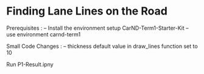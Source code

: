 # Finding Lane Lines on the Road

Prerequisites :
– Install the environment setup CarND-Term1-Starter-Kit
– use environment carnd-term1

Small Code Changes :
– thickness default value in draw_lines function set to 10

Run P1-Result.ipny
